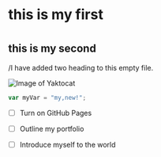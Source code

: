 
# <h1>this is my first
# <h2>this is my second




/I have added two heading to this empty file.


![Image of Yaktocat](https://octodex.github.com/images/yaktocat.png)


``` javascript
var myVar = "my,new!";
```


- [ ] Turn on GitHub Pages
- [ ] Outline my portfolio
- [ ] Introduce myself to the world



















































